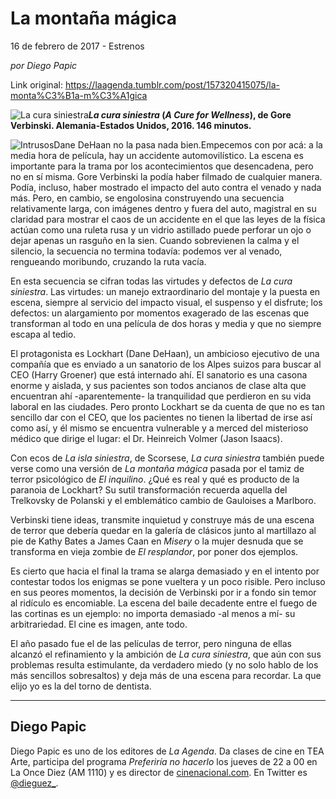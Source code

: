 # La montaña mágica



16 de febrero de 2017 - Estrenos

_por Diego Papic_

Link original: https://laagenda.tumblr.com/post/157320415075/la-monta%C3%B1a-m%C3%A1gica

![La cura siniestra](https://64.media.tumblr.com/3f9510030a394a8700e257ecdeb7c4c2/tumblr_inline_pjzvikNH8M1t6q87u_500.jpg)***La cura siniestra* (*A Cure for Wellness*), de Gore Verbinski. Alemania-Estados Unidos, 2016. 146 minutos.**

![Intrusos](https://64.media.tumblr.com/3f9510030a394a8700e257ecdeb7c4c2/tumblr_inline_pjzvikNH8M1t6q87u_500.jpg)Dane DeHaan no la pasa nada bien.Empecemos con por acá: a la media hora de película, hay un accidente automovilístico. La escena es importante para la trama por los acontecimientos que desencadena, pero no en sí misma. Gore Verbinski la podía haber filmado de cualquier manera. Podía, incluso, haber mostrado el impacto del auto contra el venado y nada más. Pero, en cambio, se engolosina construyendo una secuencia relativamente larga, con imágenes dentro y fuera del auto, magistral en su claridad para mostrar el caos de un accidente en el que las leyes de la física actúan como una ruleta rusa y un vidrio astillado puede perforar un ojo o dejar apenas un rasguño en la sien. Cuando sobrevienen la calma y el silencio, la secuencia no termina todavía: podemos ver al venado, rengueando moribundo, cruzando la ruta vacía.

En esta secuencia se cifran todas las virtudes y defectos de *La cura siniestra*. Las virtudes: un manejo extraordinario del montaje y la puesta en escena, siempre al servicio del impacto visual, el suspenso y el disfrute; los defectos: un alargamiento por momentos exagerado de las escenas que transforman al todo en una película de dos horas y media y que no siempre escapa al tedio.

El protagonista es Lockhart (Dane DeHaan), un ambicioso ejecutivo de una compañía que es enviado a un sanatorio de los Alpes suizos para buscar al CEO (Harry Groener) que está internado ahí. El sanatorio es una casona enorme y aislada, y sus pacientes son todos ancianos de clase alta que encuentran ahí -aparentemente- la tranquilidad que perdieron en su vida laboral en las ciudades. Pero pronto Lockhart se da cuenta de que no es tan sencillo dar con el CEO, que los pacientes no tienen la libertad de irse así como así, y él mismo se encuentra vulnerable y a merced del misterioso médico que dirige el lugar: el Dr. Heinreich Volmer (Jason Isaacs).

Con ecos de *La isla siniestra*, de Scorsese, *La cura siniestra* también puede verse como una versión de *La montaña mágica* pasada por el tamiz de terror psicológico de *El inquilino*. ¿Qué es real y qué es producto de la paranoia de Lockhart? Su sutil transformación recuerda aquella del Trelkovsky de Polanski y el emblemático cambio de Gauloises a Marlboro.

Verbinski tiene ideas, transmite inquietud y construye más de una escena de terror que debería quedar en la galería de clásicos junto al martillazo al pie de Kathy Bates a James Caan en *Misery* o la mujer desnuda que se transforma en vieja zombie de *El resplandor*, por poner dos ejemplos.

Es cierto que hacia el final la trama se alarga demasiado y en el intento por contestar todos los enigmas se pone vueltera y un poco risible. Pero incluso en sus peores momentos, la decisión de Verbinski por ir a fondo sin temor al ridículo es encomiable. La escena del baile decadente entre el fuego de las cortinas es un ejemplo: no importa demasiado -al menos a mí- su arbitrariedad. El cine es imagen, ante todo.

El año pasado fue el de las películas de terror, pero ninguna de ellas alcanzó el refinamiento y la ambición de *La cura siniestra*, que aún con sus problemas resulta estimulante, da verdadero miedo (y no solo hablo de los más sencillos sobresaltos) y deja más de una escena para recordar. La que elijo yo es la del torno de dentista.

  




---

 Diego Papic
------------

 Diego Papic es uno de los editores de *La Agenda*. Da clases de cine en TEA Arte, participa del programa *Preferiría no hacerlo* los jueves de 22 a 00 en La Once Diez (AM 1110) y es director de [cinenacional.com](http://www.cinenacional.com/). En Twitter es [@dieguez\_](https://twitter.com/dieguez_). 

